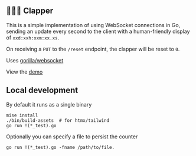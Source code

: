 ## 👏👏👏 Clapper

This is a simple implementation of using WebSocket connections in Go, sending an update every second to the client with a human-friendly display of `xxd:xxh:xxm:xx.xs`.

On receiving a `PUT` to the `/reset` endpoint, the clapper will be reset to `0`.

Uses [gorilla/websocket](https://github.com/gorilla/websocket)

View the [demo](https://clapper.jarv.org)

## Local development

By default it runs as a single binary

```
mise install
./bin/build-assets  # for htmx/tailwind
go run !(*_test).go
```

Optionally you can specify a file to persist the counter

```
go run !(*_test).go -fname /path/to/file.
```

